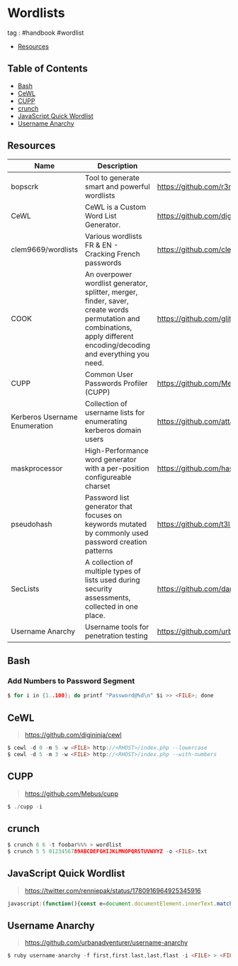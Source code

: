 # Wordlists
tag : #handbook #wordlist
- [Resources](#resources)

## Table of Contents

- [Bash](#bash)
- [CeWL](#cewl)
- [CUPP](#cupp)
- [crunch](#crunch)
- [JavaScript Quick Wordlist](#javascript-quick-wordlist)
- [Username Anarchy](#username-anarchy)

## Resources

| Name | Description | URL |
| --- | --- | --- |
| bopscrk | Tool to generate smart and powerful wordlists | https://github.com/r3nt0n/bopscrk |
| CeWL | CeWL is a Custom Word List Generator. | https://github.com/digininja/cewl |
| clem9669/wordlists | Various wordlists FR & EN - Cracking French passwords | https://github.com/clem9669/wordlists |
| COOK | An overpower wordlist generator, splitter, merger, finder, saver, create words permutation and combinations, apply different encoding/decoding and everything you need. | https://github.com/glitchedgitz/cook |
| CUPP | Common User Passwords Profiler (CUPP) | https://github.com/Mebus/cupp |
| Kerberos Username Enumeration | Collection of username lists for enumerating kerberos domain users | https://github.com/attackdebris/kerberos_enum_userlists |
| maskprocessor | High-Performance word generator with a per-position configureable charset | https://github.com/hashcat/maskprocessor |
| pseudohash | Password list generator that focuses on keywords mutated by commonly used password creation patterns | https://github.com/t3l3machus/psudohash |
| SecLists | A collection of multiple types of lists used during security assessments, collected in one place. | https://github.com/danielmiessler/SecLists |
| Username Anarchy | Username tools for penetration testing | https://github.com/urbanadventurer/username-anarchy |

## Bash

### Add Numbers to Password Segment

```c
$ for i in {1..100}; do printf "Password@%d\n" $i >> <FILE>; done
```

## CeWL

> https://github.com/digininja/cewl

```c
$ cewl -d 0 -m 5 -w <FILE> http://<RHOST>/index.php --lowercase
$ cewl -d 5 -m 3 -w <FILE> http://<RHOST>/index.php --with-numbers
```

## CUPP

> https://github.com/Mebus/cupp

```c
$ ./cupp -i
```

## crunch

```c
$ crunch 6 6 -t foobar%%% > wordlist
$ crunch 5 5 0123456789ABCDEFGHIJKLMNOPQRSTUVWXYZ -o <FILE>.txt
```

## JavaScript Quick Wordlist

> https://twitter.com/renniepak/status/1780916964925345916

```js
javascript:(function(){const e=document.documentElement.innerText.match(/[a-zA-Z_\-]+/g),n=[...new Set(e)].sort();document.open(),document.write(n.join("<br>")),document.close();})();
```

## Username Anarchy

> https://github.com/urbanadventurer/username-anarchy

```c
$ ruby username-anarchy -f first,first.last,last,flast -i <FILE> > <FILE>
```
